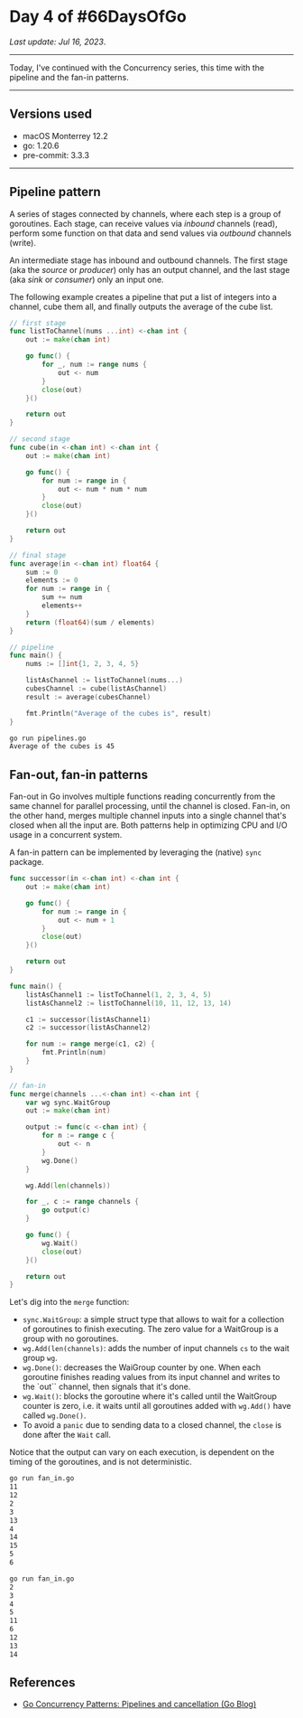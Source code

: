 # Day 4 of #66DaysOfGo

_Last update:  Jul 16, 2023_.

---

Today, I've continued with the Concurrency series, this time with the pipeline and the fan-in patterns.

---

## Versions used

- macOS Monterrey 12.2
- go: 1.20.6
- pre-commit: 3.3.3

---

## Pipeline pattern

A series of stages connected by channels, where each step is a group of goroutines.
Each stage, can receive values via _inbound_ channels (read), perform some function on that data and send values via _outbound_ channels (write).

An intermediate stage has inbound and outbound channels. The first stage (aka the _source_ or _producer_) only has an output channel, and the last stage (aka _sink_ or _consumer_) only an input one.

The following example creates a pipeline that put a list of integers into a channel, cube them all, and finally outputs the average of the cube list.

```go
// first stage
func listToChannel(nums ...int) <-chan int {
    out := make(chan int)

    go func() {
        for _, num := range nums {
            out <- num
        }
        close(out)
    }()

    return out
}
```

```go
// second stage
func cube(in <-chan int) <-chan int {
    out := make(chan int)

    go func() {
        for num := range in {
            out <- num * num * num
        }
        close(out)
    }()

    return out
}
```

```go
// final stage
func average(in <-chan int) float64 {
    sum := 0
    elements := 0
    for num := range in {
        sum += num
        elements++
    }
    return (float64)(sum / elements)
}
```

```go
// pipeline
func main() {
    nums := []int{1, 2, 3, 4, 5}

    listAsChannel := listToChannel(nums...)
    cubesChannel := cube(listAsChannel)
    result := average(cubesChannel)

    fmt.Println("Average of the cubes is", result)
}
```

```bash
go run pipelines.go
Average of the cubes is 45
```

## Fan-out, fan-in patterns

Fan-out in Go involves multiple functions reading concurrently from the same channel for parallel processing, until the channel is closed. Fan-in, on the other hand, merges multiple channel inputs into a single channel that's closed when all the input are. Both patterns help in optimizing CPU and I/O usage in a concurrent system.

A fan-in pattern can be implemented by leveraging the (native) `sync` package.

```go
func successor(in <-chan int) <-chan int {
    out := make(chan int)

    go func() {
        for num := range in {
            out <- num + 1
        }
        close(out)
    }()

    return out
}
```

```go
func main() {
    listAsChannel1 := listToChannel(1, 2, 3, 4, 5)
    listAsChannel2 := listToChannel(10, 11, 12, 13, 14)

    c1 := successor(listAsChannel1)
    c2 := successor(listAsChannel2)

    for num := range merge(c1, c2) {
        fmt.Println(num)
    }
}
```

```go
// fan-in
func merge(channels ...<-chan int) <-chan int {
    var wg sync.WaitGroup
    out := make(chan int)

    output := func(c <-chan int) {
        for n := range c {
            out <- n
        }
        wg.Done()
    }

    wg.Add(len(channels))

    for _, c := range channels {
        go output(c)
    }

    go func() {
        wg.Wait()
        close(out)
    }()

    return out
}
```

Let's dig into the `merge` function:

- `sync.WaitGroup`: a simple struct type that allows to wait for a collection of goroutines to finish executing. The zero value for a WaitGroup is a group with no goroutines.
- `wg.Add(len(channels)`: adds the number of input channels `cs` to the wait group `wg`.
- `wg.Done()`: decreases the WaiGroup counter by one. When each goroutine finishes reading values from its input channel and writes to the `out`` channel, then signals that it's done.
- `wg.Wait()`: blocks the goroutine where it's called until the WaitGroup counter is zero, i.e. it waits until all goroutines added with `wg.Add()` have called `wg.Done()`.
- To avoid a `panic` due to sending data to a closed channel, the `close` is done after the `Wait` call.

Notice that the output can vary on each execution, is dependent on the timing of the goroutines, and is not deterministic.

```bash
go run fan_in.go
11
12
2
3
13
4
14
15
5
6
```

```bash
go run fan_in.go
2
3
4
5
11
6
12
13
14
```

## References

- [Go Concurrency Patterns: Pipelines and cancellation (Go Blog)](https://go.dev/blog/pipelines)

